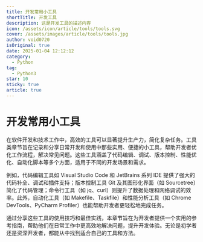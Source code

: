 ```yaml
---
title: 开发常用小工具
shortTitle: 开发工具
description: 这是开发工具的描述内容
icon: /assets/icon/article/tools/tools.svg
cover: /assets/images/article/tools/tools.jpg
author: void0720
isOriginal: true
date: 2025-01-04 12:12:12
category:
  - Python
tag:
  - Python3
star: 10
sticky: true
article: true
---
```

# 开发常用小工具
在软件开发和技术工作中，高效的工具可以显著提升生产力，简化复杂任务。工具类章节旨在记录和分享日常开发和使用中那些实用、便捷的小工具，帮助开发者优化工作流程，解决常见问题。这些工具涵盖了代码编辑、调试、版本控制、性能优化、自动化脚本等多个方面，适用于不同的开发场景和需求。

例如，代码编辑工具如 Visual Studio Code 和 JetBrains 系列 IDE 提供了强大的代码补全、调试和插件支持；版本控制工具 Git 及其图形化界面（如 Sourcetree）简化了代码管理；命令行工具（如 jq、curl）则提升了数据处理和网络调试的效率。此外，自动化工具（如 Makefile、Taskfile）和性能分析工具（如 Chrome DevTools、PyCharm Profiler）也能帮助开发者更轻松地完成任务。

通过分享这些工具的使用技巧和最佳实践，本章节旨在为开发者提供一个实用的参考指南，帮助他们在日常工作中更高效地解决问题，提升开发体验。无论是初学者还是资深开发者，都能从中找到适合自己的工具和方法。